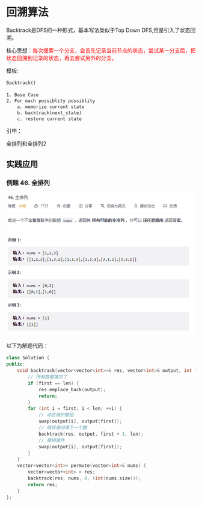 
# 回溯算法

Backtrack是DFS的一种形式，基本写法类似于Top Down DFS,但是引入了状态回溯。

核心思想：<font color='red'>每次搜索一个分支，会首先记录当前节点的状态，尝试某一分支后，把状态回溯到记录的状态，再去尝试另外的分支。</font>

模板:

```
Backtrack()

1. Base Case
2. For each possiblity possiblity
    a. memorize current state
    b. backtrack(next_state)
    c. restore current state
```

引申：

全排列和全排列2



## 实践应用

### 例题 46. 全排列

 ![全排列](./images/Backtrack/全排列.png)

以下为解题代码：
```c++
class Solution {
public:
    void backtrack(vector<vector<int>>& res, vector<int>& output, int first, int len){
        // 所有数都填完了
        if (first == len) {
            res.emplace_back(output);
            return;
        }
        for (int i = first; i < len; ++i) {
            // 动态维护数组
            swap(output[i], output[first]);
            // 继续递归填下一个数
            backtrack(res, output, first + 1, len);
            // 撤销操作
            swap(output[i], output[first]);
        }
    }
    vector<vector<int>> permute(vector<int>& nums) {
        vector<vector<int> > res;
        backtrack(res, nums, 0, (int)nums.size());
        return res;
    }
};

```